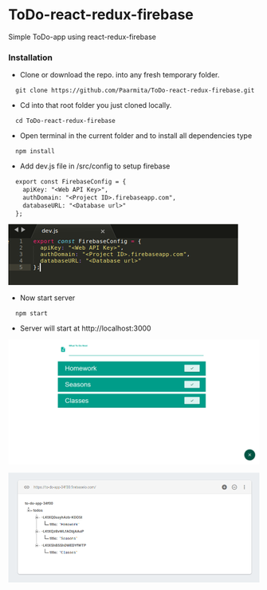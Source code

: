 # ToDo-react-redux-firebase
Simple ToDo-app using react-redux-firebase

### Installation
* Clone or download the repo. into any fresh temporary folder.
```
  git clone https://github.com/Paarmita/ToDo-react-redux-firebase.git 
```
* Cd into that root folder you just cloned locally.
```
  cd ToDo-react-redux-firebase
```
* Open terminal in the current folder and to install all dependencies type
```
  npm install
```
* Add dev.js file in /src/config to setup firebase
```
  export const FirebaseConfig = {
  	apiKey: "<Web API Key>",
  	authDomain: "<Project ID>.firebaseapp.com",
  	databaseURL: "<Database url>"
  };
```

![](https://github.com/Paarmita/ToDo-react-redux-firebase/blob/master/Screenshots/dev.js.png)

* Now start server
```
  npm start
```
* Server will start at http://localhost:3000

![](https://github.com/Paarmita/ToDo-react-redux-firebase/blob/master/Screenshots/ToDo.png)

![](https://github.com/Paarmita/ToDo-react-redux-firebase/blob/master/Screenshots/firebase.png)


